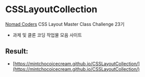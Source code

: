 # CSSLayoutCollection

[Nomad Coders](https://nomadcoders.co/) CSS Layout Master Class Challenge 23기 
- 과제 및 클론 코딩 작업물 모음 사이트

## Result:

- [https://mintchocoicecream.github.io/CSSLayoutCollection/](https://mintchocoicecream.github.io/CSSLayoutCollection/)
